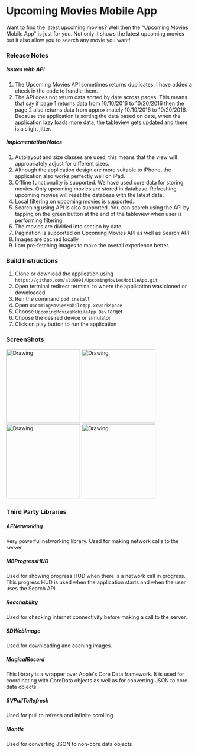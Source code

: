 # Upcoming Movies Mobile App
Want to find the latest upcoming movies? Well then the "Upcoming Movies Mobile App" is just for you. Not only it shows the latest upcoming movies but it also allow you to search any movie you want!

### Release Notes
##### Issues with API
1. The Upcoming Movies API sometimes returns duplicates. I have added a check in the code to handle them.
2. The API does not return data sorted by date across pages. This means that say if page 1 returns data from 10/10/2016 to 10/20/2016 then the page 2 also returns data from approximately 10/10/2016 to 10/20/2016. Because the application is sorting the data based on date, when the application lazy loads more data, the tableview gets updated and there is a slight jitter.


##### Implementation Notes
1. Autolayout and size classes are used, this means that the view will appropriately adjust for different sizes. 
2. Although the application design are more suitable to iPhone, the application also works perfectly well on iPad. 
3. Offline functionality is supported. We have used core data for storing movies. Only upcoming movies are stored in database. Refreshing upcoming movies will reset the database with the latest data.
4. Local filtering on upcoming movies is supported.
5. Searching using API is also supported. You can search using the API by tapping on the green button at the end of the tableview when user is performing filtering.
5. The movies are divided into section by date.
6. Pagination is supported on Upcoming Movies API as well as Search API
7. Images are cached locally
8. I am pre-fetching images to make the overall experience better. 

### Build Instructions
1. Clone or download the application using `https://github.com/ali9091/UpcomingMoviesMobileApp.git`
2. Open terminal redirect terminal to where the application was cloned or downloaded
3. Run the command `pod install`
4. Open `UpcomingMoviesMobileApp.xcworkspace`
5. Choose `UpcomingMoviesMobileApp Dev` target
6. Choose the desired device or simulator
7. Click on play button to run the application

### ScreenShots
<img src="https://www.dropbox.com/s/qcy2h6uw31ud0z8/1.png?dl=0&&raw=1" alt="Drawing" width="200" />
<img src="https://www.dropbox.com/s/bdaxkamsx1jum9a/2.png?dl=0&&raw=1" alt="Drawing" width="200" />
<img src="https://www.dropbox.com/s/bb17jni8sizh1ua/3.png?dl=0&&raw=1" alt="Drawing" width="200" />
<img src="https://www.dropbox.com/s/0iwbrcpm6bhnjlt/4.png?dl=0&&raw=1" alt="Drawing" width="200" />

### Third Party Libraries
##### AFNetworking
Very powerful networking library. Used for making network calls to the server. 
##### MBProgressHUD
Used for showing progress HUD when there is a network call in progress. This progress HUD is used when the application starts and when the user uses the Search API.
##### Reachability
Used for checking internet connectivity before making a call to the server.
##### SDWebImage
Used for downloading and caching images.
##### MagicalRecord
This library is a wrapper over Apple's Core Data framework. It is used for coordinating with CoreData objects as well as for converting JSON to core data objects.
##### SVPullToRefresh
Used for pull to refresh and infinite scrolling.
##### Mantle
Used for converting JSON to non-core data objects



